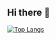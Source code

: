 ## Hi there 👋
[![Top Langs](https://github-readme-stats.vercel.app/api/top-langs/?username=mahmoudhalim&layout=donut&theme=transparent)](https://github.com/mahmoudhalim)
<!--
**mahmoudhalim/mahmoudhalim** is a ✨ _special_ ✨ repository because its `README.md` (this file) appears on your GitHub profile.

Here are some ideas to get you started:

- 🔭 I’m currently working on ...
- 🌱 I’m currently learning ...
- 👯 I’m looking to collaborate on ...
- 🤔 I’m looking for help with ...
- 💬 Ask me about ...
- 📫 How to reach me: ...
- 😄 Pronouns: ...
- ⚡ Fun fact: ...
-->
